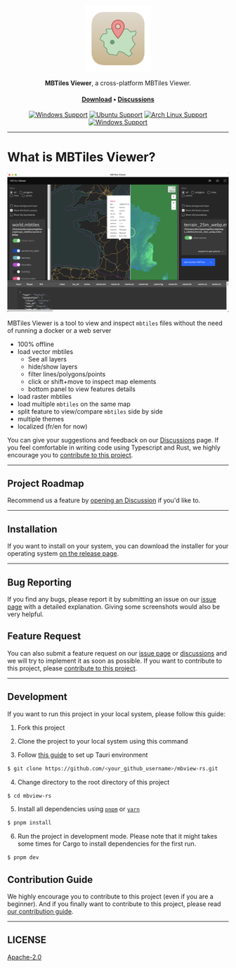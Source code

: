<div align="center">
<img height=150 src="src-tauri/icons/icon.png" />
</div>

<p align="center"><span><b>MBTiles Viewer</b>, a cross-platform MBTiles Viewer.</span></p>
<h4 align="center"><span><a href="https://github.com/Akylas/mbview-rs/releases">Download</a></span> • <span><a href="https://github.com/Akylas/mbview-rs/discussions">Discussions</a></span></h4>

<div align="center">


[![Windows Support](https://img.shields.io/badge/Windows-0078D6?style=for-the-badge&logo=windows&logoColor=white)](https://github.com/Akylas/mbview-rs/releases) [![Ubuntu Support](https://img.shields.io/badge/Ubuntu-E95420?style=for-the-badge&logo=ubuntu&logoColor=white)](https://github.com/Akylas/mbview-rs/releases) [![Arch Linux Support](https://img.shields.io/badge/Arch_Linux-1793D1?style=for-the-badge&logo=arch-linux&logoColor=white)](https://github.com/Akylas/mbview-rs/releases) [![Windows Support](https://img.shields.io/badge/MACOS-adb8c5?style=for-the-badge&logo=macos&logoColor=white)](https://github.com/Akylas/mbview-rs/releases)

</div>

---

# What is MBTiles Viewer?

![Demo](public/Screenshot.png)

<!-- <details>
<summary>
View More Screenshots
</summary>

</details> -->

MBTiles Viewer is a tool to view and inspect `mbtiles` files without the need of running a docker or a web server

-   100% offline
-   load vector mbtiles
    * See all layers
    * hide/show layers
    * filter lines/polygons/points
    * click or shift+move to inspect map elements
    * bottom panel to view features details
-   load raster mbtiles
-   load multiple `mbtiles` on the same map
-   split feature to view/compare `mbtiles` side by side
-   multiple themes
-   localized (fr/en for now)

You can give your suggestions and feedback on our [Discussions](https://github.com/Akylas/mbview-rs/discussions/) page. If you feel comfortable in writing code using Typescript and Rust, we highly encourage you to [contribute to this project](https://github.com/Akylas/mbview-rs/blob/master/CONTRIBUTING.md).

---

## Project Roadmap

Recommend us a feature by [opening an Discussion](https://github.com/Akylas/mbview-rs/discussions) if you'd like to.

---

## Installation

If you want to install on your system, you can download the installer for your operating system [on the release page](https://github.com/Akylas/mbview-rs/releases).

---

## Bug Reporting

If you find any bugs, please report it by submitting an issue on our [issue page](https://github.com/Akylas/mbview-rs/issues) with a detailed explanation. Giving some screenshots would also be very helpful.

## Feature Request

You can also submit a feature request on our [issue page](https://github.com/Akylas/mbview-rs) or [discussions](https://github.com/Akylas/mbview-rs/discussions) and we will try to implement it as soon as possible. If you want to contribute to this project, please [contribute to this project](https://github.com/Akylas/mbview-rs/blob/master/CONTRIBUTING.md).

---


## Development

If you want to run this project in your local system, please follow this guide:

1. Fork this project

2. Clone the project to your local system using this command

3. Follow [this guide](https://v1.tauri.app/v1/guides/getting-started/setup/) to set up Tauri environment

```sh
$ git clone https://github.com/<your_github_username>/mbview-rs.git
```

4. Change directory to the root directory of this project

```sh
$ cd mbview-rs
```

5. Install all dependencies using [`pnpm`](https://pnpm.io/) or [`yarn`](https://yarnpkg.com/)

```sh
$ pnpm install
```

6. Run the project in development mode. Please note that it might takes some times for Cargo to install dependencies for the first run.

```sh
$ pnpm dev
```

## Contribution Guide

We highly encourage you to contribute to this project (even if you are a beginner). And if you finally want to contribute to this project, please read [our contribution guide](https://github.com/Akylas/mbview-rs/blob/master/CONTRIBUTING.md).

---

## LICENSE

[Apache-2.0](https://github.com/Akylas/mbview-rs/blob/master/LICENSE)
